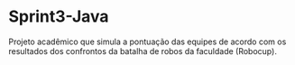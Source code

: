 # Sprint3-Java
Projeto acadêmico que simula a pontuação das equipes de acordo com os resultados dos confrontos da batalha de robos da faculdade (Robocup).
